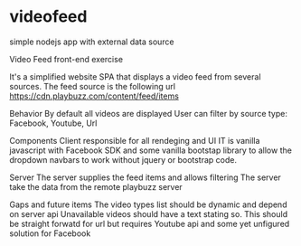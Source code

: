# videofeed
simple nodejs app with external data source


Video Feed front-end exercise

It's a simplified website SPA that displays a video feed from several sources.
The feed source is the following url https://cdn.playbuzz.com/content/feed/items

Behavior
By default all videos are displayed
User can filter by source type: Facebook, Youtube, Url

Components
Client
responsible for all rendeging and UI
IT is vanilla javascript with Facebook SDK and some vanilla bootstap library to allow the dropdown navbars to work without jquery or bootstrap code.

Server
The server supplies the feed items and allows filtering
The server take the data from the remote playbuzz server

Gaps and future items
The video types list should be dynamic and depend on server api
Unavailable videos should have a text stating so.
This should be straight forwatd for url but requires Youtube api and some yet unfigured solution for Facebook